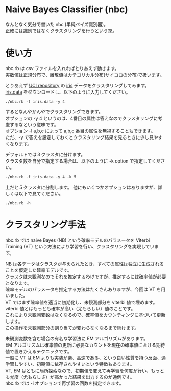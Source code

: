 # Naive Bayes Classifier (nbc)

なんとなく気分で書いた nbc (単純ベイズ識別器)。  
正確には識別ではなくクラスタリングを行うという罠。  

# 使い方

nbc.rb は csv ファイルを入れればとりあえず動きます。   
実数値は正規分布で、離散値はカテゴリカル分布(サイコロの分布)で扱います。   

とりあえず [UCI repository][] の [iris][] データをクラスタリングしてみます。 
[iris.data][] をダウンロードし、以下のように入力してください。

    ./nbc.rb -f iris.data -y 4

するとなんやかんやでクラスタリングできます。  
オプションの -y 4 というのは、4番目の属性は答えなのでクラスタリングに考慮するなという意味です。   
オプション -I a,b,c によって a,b,c 番目の属性を無視することもできます。  
ただ、-y で答えを設定しておくとクラスタリング結果を見るときに少し見やすくなります。

デフォルトでは３クラスタに分けます。   
クラスタ数を自分で指定する場合は、以下のように -k option で指定してください。

    ./nbc.rb -f iris.data -y 4 -k 5

上だと５クラスタに分割します。
他にもいくつかオプションはありますが、詳しくは以下で見てください。

    ./nbc.rb -h


[UCI repository]: http://archive.ics.uci.edu/ml/
[iris]: http://archive.ics.uci.edu/ml/datasets/Iris
[iris.data]: http://archive.ics.uci.edu/ml/machine-learning-databases/iris/iris.data



# クラスタリング手法

nbc.rb では naive Bayes (NB) という確率モデルのパラメータを Viterbi
Training (VT) という方法により学習を行い、クラスタリングを実現していま
す。  

NB は各データはクラスタが与えられたとき、すべての属性は独立に生成されることを仮定した確率モデルです。  
クラスタは未観測なのでそれを推定するわけですが、推定するには確率値が必要となります。  
確率モデルのパラメータを推定する方法はたくさんありますが、今回は VT を用いました。   
VT ではまず確率値を適当に初期化し、未観測部分を viterbi 値で埋めます。   
viterbi 値とはもっとも確率が高い（尤もらしい）値のことです。   
これにより未観測変数はなくなるので、確率値をカウンティングに基づいて更新します。    
この操作を未観測部分の割り当てが変わらなくなるまで続けます。    

未観測変数を含む場合の有名な学習法に EM アルゴリズムがあります。  
EM アルゴリズムは確率値の更新に必要なカウントを現在の確率値における期待値で置きかえるテクニックです。   
一般に VT は EM よりも実装が楽、高速である、という良い性質を持つ反面、過学習しやすい、初期値に依存されやすいという特徴もあります。   
VT, EM はともに局所探索なので、初期値を変えて再学習を何度か行い、もっとも尤度（尤もらしさ）が高かった結果を出力するのが通例です。    
nbc.rb では -i オプションで再学習の回数を指定できます。